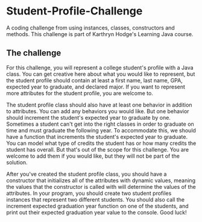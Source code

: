 # Student-Profile-Challenge
A coding challenge from using instances, classes, constructors and methods. This challenge is part of Karthryn Hodge's Learning Java course.

## The challenge
For this challenge, you will represent a college student's profile with a Java class. You can get creative here about what you would like to represent, but the student profile should contain at least a first name, last name, GPA, expected year to graduate, and declared major. If you want to represent more attributes for the student profile, you are welcome to. 

The student profile class should also have at least one behavior in addition to attributes. You can add any behaviors you would like. But one behavior should increment the student's expected year to graduate by one. Sometimes a student can't get into the right classes in order to graduate on time and must graduate the following year. To accommodate this, we should have a function that increments the student's expected year to graduate. You can model what type of credits the student has or how many credits the student has overall. But that's out of the scope for this challenge. You are welcome to add them if you would like, but they will not be part of the solution. 

After you've created the student profile class, you should have a constructor that initializes all of the attributes with dynamic values, meaning the values that the constructor is called with will determine the values of the attributes. In your program, you should create two student profiles instances that represent two different students. You should also call the increment expected graduation year function on one of the students, and print out their expected graduation year value to the console. Good luck!
